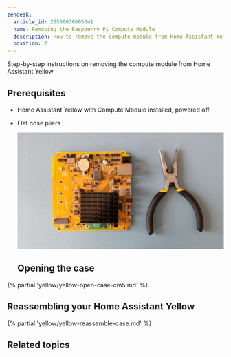 ```yaml
---
zendesk:
  article_id: 25550630605341
  name: Removing the Raspberry Pi Compute Module
  description: How to remove the compute module from Home Assistant Yellow
  position: 2
---
```


Step-by-step instructions on removing the compute module from Home Assistant Yellow

## Prerequisites

- Home Assistant Yellow with Compute Module installed, powered off
- Flat nose pliers

  ![Home Assistant Yellow and flat nose pliers](/static/img/yellow/unseat-cm4-tools.jpg)

  ## Opening the case

{% partial 'yellow/yellow-open-case-cm5.md' %}

## Reassembling your Home Assistant Yellow

{% partial 'yellow/yellow-reassemble-case.md' %}



## Related topics